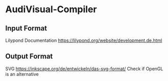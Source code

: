 # AudiVisual-Compiler

## Input Format
Lilypond Documentation https://lilypond.org/website/development.de.html

## Output Format
SVG https://inkscape.org/de/entwickeln/das-svg-format/
Check if OpenGL is an alternative
